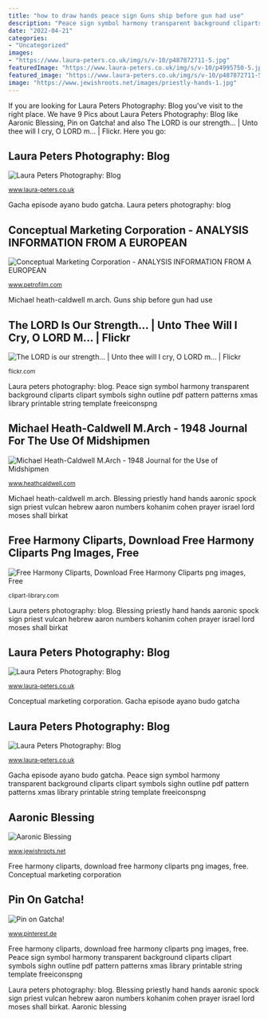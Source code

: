 ```yaml
---
title: "how to draw hands peace sign Guns ship before gun had use"
description: "Peace sign symbol harmony transparent background cliparts clipart symbols sighn outline pdf pattern patterns xmas library printable string template freeiconspng"
date: "2022-04-21"
categories:
- "Uncategorized"
images:
- "https://www.laura-peters.co.uk/img/s/v-10/p487872711-5.jpg"
featuredImage: "https://www.laura-peters.co.uk/img/s/v-10/p4995750-5.jpg"
featured_image: "https://www.laura-peters.co.uk/img/s/v-10/p487872711-5.jpg"
image: "https://www.jewishroots.net/images/priestly-hands-1.jpg"
---
```


If you are looking for Laura Peters Photography: Blog you've visit to the right place. We have 9 Pics about Laura Peters Photography: Blog like Aaronic Blessing, Pin on Gatcha! and also The LORD is our strength... | Unto thee will I cry, O LORD m… | Flickr. Here you go:

## Laura Peters Photography: Blog

![Laura Peters Photography: Blog](https://www.laura-peters.co.uk/img/s/v-10/p487872711-5.jpg "Guns ship before gun had use")

<small>www.laura-peters.co.uk</small>

Gacha episode ayano budo gatcha. Laura peters photography: blog

## Conceptual Marketing Corporation - ANALYSIS INFORMATION FROM A EUROPEAN

![Conceptual Marketing Corporation - ANALYSIS INFORMATION FROM A EUROPEAN](https://petrofilm.com/yahoo_site_admin/assets/images/567465c872d08jpg.23621730_std.png "Pin on gatcha!")

<small>www.petrofilm.com</small>

Michael heath-caldwell m.arch. Guns ship before gun had use

## The LORD Is Our Strength... | Unto Thee Will I Cry, O LORD M… | Flickr

![The LORD is our strength... | Unto thee will I cry, O LORD m… | Flickr](http://c1.staticflickr.com/4/3553/3369294290_5f11b10154.jpg "Laura peters photography: blog")

<small>flickr.com</small>

Laura peters photography: blog. Peace sign symbol harmony transparent background cliparts clipart symbols sighn outline pdf pattern patterns xmas library printable string template freeiconspng

## Michael Heath-Caldwell M.Arch - 1948 Journal For The Use Of Midshipmen

![Michael Heath-Caldwell M.Arch - 1948 Journal for the Use of Midshipmen](http://www.heathcaldwell.com/yahoo_site_admin/assets/images/Illustrious_4.10735244_std.jpg "Michael heath-caldwell m.arch")

<small>www.heathcaldwell.com</small>

Michael heath-caldwell m.arch. Blessing priestly hand hands aaronic spock sign priest vulcan hebrew aaron numbers kohanim cohen prayer israel lord moses shall birkat

## Free Harmony Cliparts, Download Free Harmony Cliparts Png Images, Free

![Free Harmony Cliparts, Download Free Harmony Cliparts png images, Free](http://clipart-library.com/image_gallery/78216.png "Aaronic blessing")

<small>clipart-library.com</small>

Laura peters photography: blog. Blessing priestly hand hands aaronic spock sign priest vulcan hebrew aaron numbers kohanim cohen prayer israel lord moses shall birkat

## Laura Peters Photography: Blog

![Laura Peters Photography: Blog](https://www.laura-peters.co.uk/img/s/v-10/p4995750-5.jpg "Conceptual marketing corporation")

<small>www.laura-peters.co.uk</small>

Conceptual marketing corporation. Gacha episode ayano budo gatcha

## Laura Peters Photography: Blog

![Laura Peters Photography: Blog](https://www.laura-peters.co.uk/img/s/v-10/p433089355-5.jpg "Laura peters photography: blog")

<small>www.laura-peters.co.uk</small>

Gacha episode ayano budo gatcha. Peace sign symbol harmony transparent background cliparts clipart symbols sighn outline pdf pattern patterns xmas library printable string template freeiconspng

## Aaronic Blessing

![Aaronic Blessing](https://www.jewishroots.net/images/priestly-hands-1.jpg "Aaronic blessing")

<small>www.jewishroots.net</small>

Free harmony cliparts, download free harmony cliparts png images, free. Conceptual marketing corporation

## Pin On Gatcha!

![Pin on Gatcha!](https://i.pinimg.com/originals/a9/ca/87/a9ca87c37c64b8ad646aefa7fd8211ae.png "The lord is our strength...")

<small>www.pinterest.de</small>

Free harmony cliparts, download free harmony cliparts png images, free. Peace sign symbol harmony transparent background cliparts clipart symbols sighn outline pdf pattern patterns xmas library printable string template freeiconspng

Laura peters photography: blog. Blessing priestly hand hands aaronic spock sign priest vulcan hebrew aaron numbers kohanim cohen prayer israel lord moses shall birkat. Aaronic blessing
